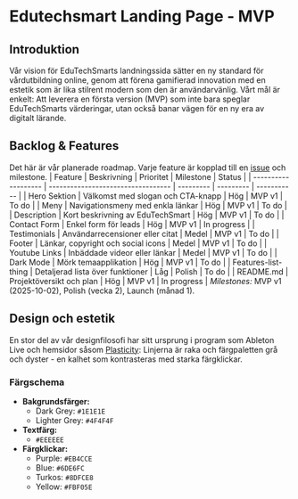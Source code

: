 # Edutechsmart Landing Page - MVP
## Introduktion
Vår vision för EduTechSmarts landningssida sätter en ny standard för vårdutbildning online, genom att förena gamifierad innovation med en estetik som är lika stilrent modern som den är användarvänlig.
Vårt mål är enkelt: Att leverera en första version (MVP) som inte bara speglar EduTechSmarts värderingar, utan också banar vägen för en ny era av digitalt lärande.
## Backlog & Features
Det här är vår planerade roadmap. Varje feature är kopplad till en [issue](https://github.com/maraccus/edutechsmart-landingpage/issues) och milestone.
| Feature             | Beskrivning                        | Prioritet | Milestone | Status      |
| ------------------- | ---------------------------------- | --------- | --------- | ----------- |
| Hero Sektion        | Välkomst med slogan och CTA-knapp  | Hög       | MVP v1    | To do       |
| Meny                | Navigationsmeny med enkla länkar   | Hög       | MVP v1    | To do       |
| Description         | Kort beskrivning av EduTechSmart   | Hög       | MVP v1    | To do       |
| Contact Form        | Enkel form för leads               | Hög       | MVP v1    | In progress |
| Testimonials        | Användarrecensioner eller citat    | Medel     | MVP v1    | To do       |
| Footer              | Länkar, copyright och social icons | Medel     | MVP v1    | To do       |
| Youtube Links       | Inbäddade videor eller länkar      | Medel     | MVP v1    | To do       |
| Dark Mode           | Mörk temaapplikation               | Hög       | MVP v1    | To do       |
| Features-list-thing | Detaljerad lista över funktioner   | Låg       | Polish    | To do       |
| README.md           | Projektöversikt och plan           | Hög       | MVP v1    | In progress |
_Milestones:_ MVP v1 (2025-10-02), Polish (vecka 2), Launch (månad 1).
## Design och estetik
En stor del av vår designfilosofi har sitt ursprung i program som Ableton Live och hemsidor såsom [Plasticity](https://www.plasticity.xyz/): Linjerna är raka och färgpaletten grå och dyster - en kalhet som kontrasteras med starka färgklickar.
### Färgschema
- **Bakgrundsfärger:**
  - Dark Grey: `#1E1E1E`
  - Lighter Grey: `#4F4F4F`
- **Textfärg:**
  - `#EEEEEE`
- **Färgklickar:**
  - Purple: `#EB4CCE`
  - Blue: `#6DE6FC`
  - Turkos: `#8DFCE8`
  - Yellow: `#FBF05E`